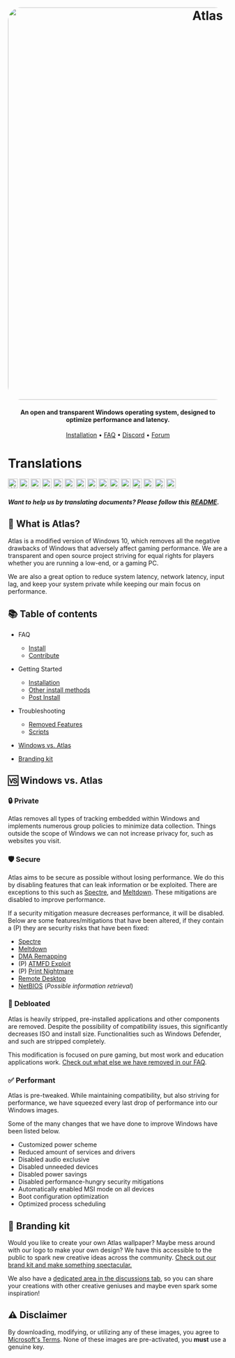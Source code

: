 <h1 align="center">
  <a href="http://atlasos.net"><img src="https://cdn.jsdelivr.net/gh/Atlas-OS/Atlas@main/img/banner.png" alt="Atlas" width="900" style="border-radius: 30px"></a>
</h1>

<h4 align="center">An open and transparent Windows operating system, designed to optimize performance and latency.</h4>

<p align="center">
  <a href="https://github.com/Atlas-OS/Atlas/wiki/2.-Installing">Installation</a>
  •
  <a href="https://github.com/Atlas-OS/Atlas/wiki/1.-FAQ#contents">FAQ</a>
  •
  <a href="https://discord.com/servers/atlas-795710270000332800" target="_blank">Discord</a>
  •
  <a href="https://forum.atlasos.net">Forum</a>
</p>

# Translations

<kbd>[<img title="العربية" alt="العربية" src="https://cdn.staticaly.com/gh/hjnilsson/country-flags/master/svg/sa.svg" width="22">](https://github.com/Atlas-OS/Atlas/blob/main/translations/README_ar_SA.md)</kbd>
<kbd>[<img title="Deutsch" alt="Deutsch" src="https://cdn.staticaly.com/gh/hjnilsson/country-flags/master/svg/de.svg" width="22">](https://github.com/Atlas-OS/Atlas/blob/main/translations/README_de_DE.md)</kbd>
<kbd>[<img title="'Bri'ish" alt="Bri'ish" src="https://cdn.staticaly.com/gh/hjnilsson/country-flags/master/svg/gb.svg" width="22">](https://github.com/Atlas-OS/Atlas/blob/main/translations/README_en_GB.md)</kbd>
<kbd>[<img title="'Merican" alt="'Merican" src="https://cdn.staticaly.com/gh/hjnilsson/country-flags/master/svg/us.svg" width="22">](https://github.com/Atlas-OS/Atlas/blob/main/translations/README_en_US.md)</kbd>
<kbd>[<img title="Español" alt="Español" src="https://cdn.staticaly.com/gh/hjnilsson/country-flags/master/svg/es.svg" width="22">](https://github.com/Atlas-OS/Atlas/blob/main/translations/README_es_ES.md)</kbd>
<kbd>[<img title="Française" alt="Française" src="https://cdn.staticaly.com/gh/hjnilsson/country-flags/master/svg/fr.svg" width="22">](https://github.com/Atlas-OS/Atlas/blob/main/translations/README_fr_FR.md)</kbd>
<kbd>[<img title="Bahasa Indonesia" alt="Bahasa Indonesia" src="https://cdn.staticaly.com/gh/hjnilsson/country-flags/master/svg/id.svg" width="22">](https://github.com/Atlas-OS/Atlas/blob/main/translations/README_id_ID.md)</kbd>
<kbd>[<img title="Tagalog" alt="Tagalog" src="https://cdn.staticaly.com/gh/hjnilsson/country-flags/master/svg/ph.svg" width="22">](https://github.com/Atlas-OS/Atlas/blob/main/translations/README_ph_PH.md)</kbd>
<kbd>[<img title="Polski" alt="Polski" src="https://cdn.staticaly.com/gh/hjnilsson/country-flags/master/svg/pl.svg" width="22">](https://github.com/Atlas-OS/Atlas/blob/main/translations/README_pl_PL.md)</kbd>
<kbd>[<img title="Русский" alt="Русский" src="https://cdn.staticaly.com/gh/hjnilsson/country-flags/master/svg/ru.svg" width="22">](https://github.com/Atlas-OS/Atlas/blob/main/translations/README_ru_RU.md)</kbd>
<kbd>[<img title="Svenska" alt="Svenska" src="https://cdn.staticaly.com/gh/hjnilsson/country-flags/master/svg/se.svg" width="22">](https://github.com/Atlas-OS/Atlas/blob/main/translations/README_sv_SE.md)</kbd>
<kbd>[<img title="Türkçe" alt="Türkçe" src="https://cdn.staticaly.com/gh/hjnilsson/country-flags/master/svg/tr.svg" width="22">](https://github.com/Atlas-OS/Atlas/blob/main/translations/README_tr_TR.md)</kbd>
<kbd>[<img title="Українська" alt="Українська" src="https://cdn.staticaly.com/gh/hjnilsson/country-flags/master/svg/ua.svg" width="22">](https://github.com/Atlas-OS/Atlas/blob/main/translations/README_ua_UA.md)</kbd>
<kbd>[<img title="Tiếng Việt" alt="Tiếng Việt" src="https://cdn.staticaly.com/gh/hjnilsson/country-flags/master/svg/vn.svg" width="22">](https://github.com/Atlas-OS/Atlas/blob/main/translations/README_vi_VN.md)</kbd>
<kbd>[<img title="中文（简体）" alt="中文（简体）" src="https://cdn.staticaly.com/gh/hjnilsson/country-flags/master/svg/cn.svg" width="22">](https://github.com/Atlas-OS/Atlas/blob/main/translations/README_zh_CN.md)</kbd>

#### _Want to help us by translating documents? Please follow this [README](translations/README.md)._

## 🤔 **What is Atlas?**

Atlas is a modified version of Windows 10, which removes all the negative drawbacks of Windows that adversely affect gaming performance. We are a transparent and open source project striving for equal rights for players whether you are running a low-end, or a gaming PC.

We are also a great option to reduce system latency, network latency, input lag, and keep your system private while keeping our main focus on performance.

## 📚 **Table of contents**

- FAQ
  - [Install](https://docs.atlasos.net/FAQ/Installation/)
  - [Contribute](https://docs.atlasos.net/FAQ/Contribute/)

- Getting Started
  - [Installation](https://docs.atlasos.net/Getting%20started/Installation/)
  - [Other install methods](https://docs.atlasos.net/Getting%20started/Other%20installation%20methods/Install%20with%20no%20USB/)
  - [Post Install](https://docs.atlasos.net/Getting%20started/Post-Installation/Drivers/)

- Troubleshooting
  - [Removed Features](https://docs.atlasos.net/Troubleshooting/Removed%20features/)
  - [Scripts](https://docs.atlasos.net/Troubleshooting/Scripts/)

- <a href="#windows-vs-atlas">Windows vs. Atlas</a>
- [Branding kit](https://raw.githubusercontent.com/Atlas-OS/Atlas/main/img/brand-kit.zip)

## 🆚 **Windows vs. Atlas**

### 🔒 Private
Atlas removes all types of tracking embedded within Windows and implements numerous group policies to minimize data collection. Things outside the scope of Windows we can not increase privacy for, such as websites you visit.

### 🛡️ Secure
Atlas aims to be secure as possible without losing performance. We do this by disabling features that can leak information or be exploited. There are exceptions to this such as [Spectre](https://spectreattack.com/spectre.pdf), and [Meltdown](https://meltdownattack.com/meltdown.pdf). These mitigations are disabled to improve performance.

If a security mitigation measure decreases performance, it will be disabled.
Below are some features/mitigations that have been altered, if they contain a (P) they are security risks that have been fixed:

- [Spectre](https://spectreattack.com/spectre.pdf)
- [Meltdown](https://meltdownattack.com/meltdown.pdf)
- [DMA Remapping](https://docs.microsoft.com/en-us/windows/security/information-protection/kernel-dma-protection-for-thunderbolt)
- (P) [ATMFD Exploit](https://msrc.microsoft.com/update-guide/en-US/vulnerability/CVE-2020-1020)
- (P) [Print Nightmare](https://us-cert.cisa.gov/ncas/current-activity/2021/06/30/printnightmare-critical-windows-print-spooler-vulnerability)
- [Remote Desktop](https://cve.mitre.org/cgi-bin/cvekey.cgi?keyword=Windows+Remote+Desktop)
- [NetBIOS](https://en.wikipedia.org/wiki/NetBIOS) (*Possible information retrieval*)

### 🚀 Debloated
Atlas is heavily stripped, pre-installed applications and other components are removed. Despite the possibility of compatibility issues, this significantly decreases ISO and install size. Functionalities such as Windows Defender, and such are stripped completely. 

This modification is focused on pure gaming, but most work and education applications work. [Check out what else we have removed in our FAQ](https://github.com/Atlas-OS/Atlas/wiki/1.-FAQ#13-whats-removed-in-atlas-os).

### ✅ Performant
Atlas is pre-tweaked. While maintaining compatibility, but also striving for performance, we have squeezed every last drop of performance into our Windows images. 

Some of the many changes that we have done to improve Windows have been listed below.

- Customized power scheme
- Reduced amount of services and drivers
- Disabled audio exclusive
- Disabled unneeded devices
- Disabled power savings
- Disabled performance-hungry security mitigations
- Automatically enabled MSI mode on all devices
- Boot configuration optimization
- Optimized process scheduling

## 🎨 Branding kit
Would you like to create your own Atlas wallpaper? Maybe mess around with our logo to make your own design? We have this accessible to the public to spark new creative ideas across the community. [Check out our brand kit and make something spectacular.](https://cdn.jsdelivr.net/gh/Atlas-OS/Atlas@main/img/brand-kit.zip)

We also have a [dedicated area in the discussions tab](https://github.com/Atlas-OS/Atlas/discussions/categories/community-artwork), so you can share your creations with other creative geniuses and maybe even spark some inspiration!

## ⚠️ Disclaimer
By downloading, modifying, or utilizing any of these images, you agree to [Microsoft's Terms](https://www.microsoft.com/en-us/Useterms/Retail/Windows/10/UseTerms_Retail_Windows_10_English.htm). None of these images are pre-activated, you **must** use a genuine key.
